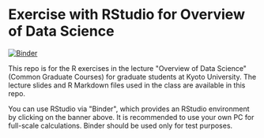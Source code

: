 # Exercise with RStudio for Overview of Data Science

[![Binder](https://mybinder.org/badge_logo.svg)](https://mybinder.org/v2/gh/NTNKN/R_exercise/main?urlpath=rstudio)

This repo is for the R exercises in the lecture "Overview of Data Science" (Common Graduate Courses) for graduate students at Kyoto University. The lecture slides and R Markdown files used in the class are available in this repo.


You can use RStudio via "Binder", which provides an RStudio environment by clicking on the banner above. It is recommended to use your own PC for full-scale calculations. Binder should be used only for test purposes. 
